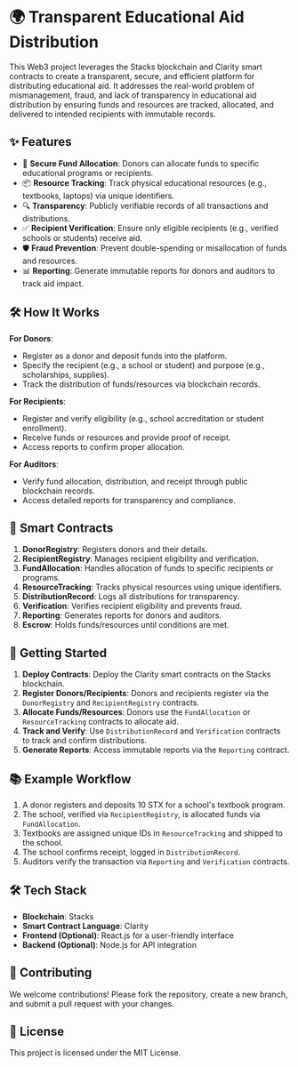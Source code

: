 # 🌍 Transparent Educational Aid Distribution

This Web3 project leverages the Stacks blockchain and Clarity smart contracts to create a transparent, secure, and efficient platform for distributing educational aid. It addresses the real-world problem of mismanagement, fraud, and lack of transparency in educational aid distribution by ensuring funds and resources are tracked, allocated, and delivered to intended recipients with immutable records.

## ✨ Features

- 🏦 **Secure Fund Allocation**: Donors can allocate funds to specific educational programs or recipients.
- 📦 **Resource Tracking**: Track physical educational resources (e.g., textbooks, laptops) via unique identifiers.
- 🔍 **Transparency**: Publicly verifiable records of all transactions and distributions.
- ✅ **Recipient Verification**: Ensure only eligible recipients (e.g., verified schools or students) receive aid.
- 🛡️ **Fraud Prevention**: Prevent double-spending or misallocation of funds and resources.
- 📊 **Reporting**: Generate immutable reports for donors and auditors to track aid impact.

## 🛠 How It Works

**For Donors**:
- Register as a donor and deposit funds into the platform.
- Specify the recipient (e.g., a school or student) and purpose (e.g., scholarships, supplies).
- Track the distribution of funds/resources via blockchain records.

**For Recipients**:
- Register and verify eligibility (e.g., school accreditation or student enrollment).
- Receive funds or resources and provide proof of receipt.
- Access reports to confirm proper allocation.

**For Auditors**:
- Verify fund allocation, distribution, and receipt through public blockchain records.
- Access detailed reports for transparency and compliance.

## 📜 Smart Contracts

1. **DonorRegistry**: Registers donors and their details.
2. **RecipientRegistry**: Manages recipient eligibility and verification.
3. **FundAllocation**: Handles allocation of funds to specific recipients or programs.
4. **ResourceTracking**: Tracks physical resources using unique identifiers.
5. **DistributionRecord**: Logs all distributions for transparency.
6. **Verification**: Verifies recipient eligibility and prevents fraud.
7. **Reporting**: Generates reports for donors and auditors.
8. **Escrow**: Holds funds/resources until conditions are met.

## 🚀 Getting Started

1. **Deploy Contracts**: Deploy the Clarity smart contracts on the Stacks blockchain.
2. **Register Donors/Recipients**: Donors and recipients register via the `DonorRegistry` and `RecipientRegistry` contracts.
3. **Allocate Funds/Resources**: Donors use the `FundAllocation` or `ResourceTracking` contracts to allocate aid.
4. **Track and Verify**: Use `DistributionRecord` and `Verification` contracts to track and confirm distributions.
5. **Generate Reports**: Access immutable reports via the `Reporting` contract.

## 📚 Example Workflow

1. A donor registers and deposits 10 STX for a school's textbook program.
2. The school, verified via `RecipientRegistry`, is allocated funds via `FundAllocation`.
3. Textbooks are assigned unique IDs in `ResourceTracking` and shipped to the school.
4. The school confirms receipt, logged in `DistributionRecord`.
5. Auditors verify the transaction via `Reporting` and `Verification` contracts.

## 🛠 Tech Stack

- **Blockchain**: Stacks
- **Smart Contract Language**: Clarity
- **Frontend (Optional)**: React.js for a user-friendly interface
- **Backend (Optional)**: Node.js for API integration

## 🤝 Contributing

We welcome contributions! Please fork the repository, create a new branch, and submit a pull request with your changes.

## 📄 License

This project is licensed under the MIT License.
